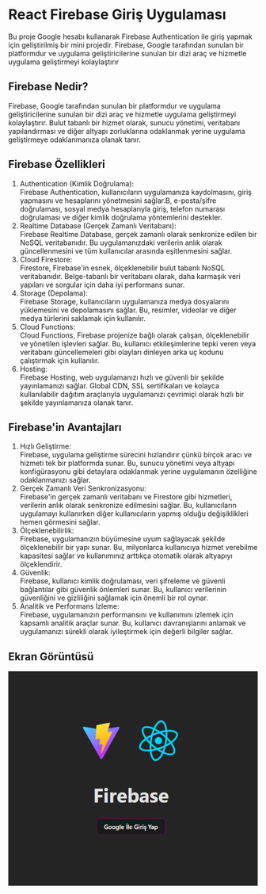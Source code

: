 <h1>React Firebase Giriş Uygulaması</h1>

<p>Bu proje Google hesabı kullanarak Firebase Authentication ile giriş yapmak için geliştirilmiş bir mini projedir. Firebase, Google tarafından sunulan bir platformdur ve uygulama geliştiricilerine sunulan bir dizi araç ve hizmetle uygulama geliştirmeyi kolaylaştırır </p>

<h2>Firebase Nedir?</h2>

Firebase, Google tarafından sunulan bir platformdur ve uygulama geliştiricilerine sunulan bir dizi araç ve hizmetle uygulama geliştirmeyi kolaylaştırır. Bulut tabanlı bir hizmet olarak, sunucu yönetimi, veritabanı yapılandırması ve diğer altyapı zorluklarına odaklanmak yerine uygulama geliştirmeye odaklanmanıza olanak tanır.

<h2>Firebase Özellikleri</h2>

<ol>
<li>Authentication (Kimlik Doğrulama):</li>
Firebase Authentication, kullanıcıların uygulamanıza kaydolmasını, giriş yapmasını ve hesaplarını yönetmesini sağlar.B, e-posta/şifre doğrulaması, sosyal medya hesaplarıyla giriş, telefon numarası doğrulaması ve diğer kimlik doğrulama yöntemlerini destekler.
<li>Realtime Database (Gerçek Zamanlı Veritabanı):</li>
Firebase Realtime Database, gerçek zamanlı olarak senkronize edilen bir NoSQL veritabanıdır. Bu uygulamanızdaki verilerin anlık olarak güncellenmesini ve tüm kullanıcılar arasında eşitlenmesini sağlar.
<li>Cloud Firestore:</li>
Firestore, Firebase'in esnek, ölçeklenebilir bulut tabanlı NoSQL veritabanıdır. Belge-tabanlı bir veritabanı olarak, daha karmaşık veri yapıları ve sorgular için daha iyi performans sunar.
<li>Storage (Depolama):</li>
Firebase Storage, kullanıcıların uygulamanıza medya dosyalarını yüklemesini ve depolamasını sağlar. Bu, resimler, videolar ve diğer medya türlerini saklamak için kullanılır.
<li>Cloud Functions:</li>
Cloud Functions, Firebase projenize bağlı olarak çalışan, ölçeklenebilir ve yönetilen işlevleri sağlar. Bu, kullanıcı etkileşimlerine tepki veren veya veritabanı güncellemeleri gibi olayları dinleyen arka uç kodunu çalıştırmak için kullanılır.
<li>Hosting:</li>
Firebase Hosting, web uygulamanızı hızlı ve güvenli bir şekilde yayınlamanızı sağlar. Global CDN, SSL sertifikaları ve kolayca kullanılabilir dağıtım araçlarıyla uygulamanızı çevrimiçi olarak hızlı bir şekilde yayınlamanıza olanak tanır.
</ol>

<h2>Firebase'in Avantajları</h2>
<ol>
<li>Hızlı Geliştirme:</li>
Firebase, uygulama geliştirme sürecini hızlandırır çünkü birçok aracı ve hizmeti tek bir platformda sunar. Bu, sunucu yönetimi veya altyapı konfigürasyonu gibi detaylara odaklanmak yerine uygulamanın özelliğine odaklanmanızı sağlar.
<li>Gerçek Zamanlı Veri Senkronizasyonu:</li>
Firebase'in gerçek zamanlı veritabanı ve Firestore gibi hizmetleri, verilerin anlık olarak senkronize edilmesini sağlar. Bu, kullanıcıların uygulamayı kullanırken diğer kullanıcıların yapmış olduğu değişiklikleri hemen görmesini sağlar.
<li>Ölçeklenebilirlik:</li>
Firebase, uygulamanızın büyümesine uyum sağlayacak şekilde ölçeklenebilir bir yapı sunar. Bu, milyonlarca kullanıcıya hizmet verebilme kapasitesi sağlar ve kullanımınız arttıkça otomatik olarak altyapıyı ölçeklendirir.
<li>Güvenlik:</li>
Firebase, kullanıcı kimlik doğrulaması, veri şifreleme ve güvenli bağlantılar gibi güvenlik önlemleri sunar. Bu, kullanıcı verilerinin güvenliğini ve gizliliğini sağlamak için önemli bir rol oynar.

<li>Analitik ve Performans İzleme:</li>
Firebase, uygulamanızın performansını ve kullanımını izlemek için kapsamlı analitik araçlar sunar. Bu, kullanıcı davranışlarını anlamak ve uygulamanızı sürekli olarak iyileştirmek için değerli bilgiler sağlar.
</ol>


<h2>Ekran Görüntüsü</h2>

![](./public/firebasee.png)